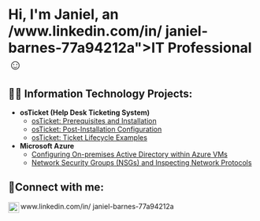 <h1>Hi, I'm Janiel, an /www.linkedin.com/in/
janiel-barnes-77a94212a">IT Professional</a>☺</h1>

<h2>👨‍💻 Information Technology Projects:</h2>

- <b>osTicket (Help Desk Ticketing System)</b>
  - [osTicket: Prerequisites and Installation](https://github.com/janielcbarnes/osticket-prereqs)
  - [osTicket: Post-Installation Configuration](https://github.com/janielcbarnes/post-install-config)
  - [osTicket: Ticket Lifecycle Examples](https://github.com/janielcbarnes/ticket-lifecycle)
- <b>Microsoft Azure</b>
  - [Configuring On-premises Active Directory within Azure VMs](https://github.com/janielcbarnes/configure-ad)
  - [Network Security Groups (NSGs) and Inspecting Network Protocols](https://github.com/janielcbarnes/azure-network-protocols)

<h2>🤳Connect with me:</h2>

<img align="left" alt="Janiel Barnes | LinkedIn" width="22px" src="https://cdn.jsdelivr.net/npm/simple-icons@v3/icons/linkedin.svg" />
www.linkedin.com/in/
janiel-barnes-77a94212a


